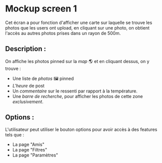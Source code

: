 # Mockup screen 1

Cet écran a pour fonction d'afficher une carte sur laquelle se trouve les photos que les users ont upload, en cliquant sur une photo, on obtient l'accès au autres photos prises dans un rayon de 500m.

## Description :

On affiche les photos pinned sur la *map* :earth_americas: et en cliquant dessus, on y trouve : 
* Une liste de *photos* :framed_picture: pinned 
* *L'heure* de post
* Un *commentaire* sur le ressenti par rapport à la température.
* Une *barre de recherche*, pour afficher les photos de cette zone *exclusivement*.

## Options :

L'utilisateur peut utiliser le bouton options pour avoir accès à des features tels que :
* La page "Amis" 
* La page "Filtres"
* La page "Paramètres"